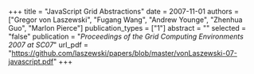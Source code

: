+++
title = "JavaScript Grid Abstractions"
date = 2007-11-01
authors = ["Gregor von Laszewski", "Fugang Wang", "Andrew Younge", "Zhenhua Guo", "Marlon Pierce"]
publication_types = ["1"]
abstract = ""
selected = "false"
publication = "*Proceedings of the Grid Computing Environments 2007 at SC07*"
url_pdf = "https://github.com/laszewski/papers/blob/master/vonLaszewski-07-javascript.pdf"
+++

